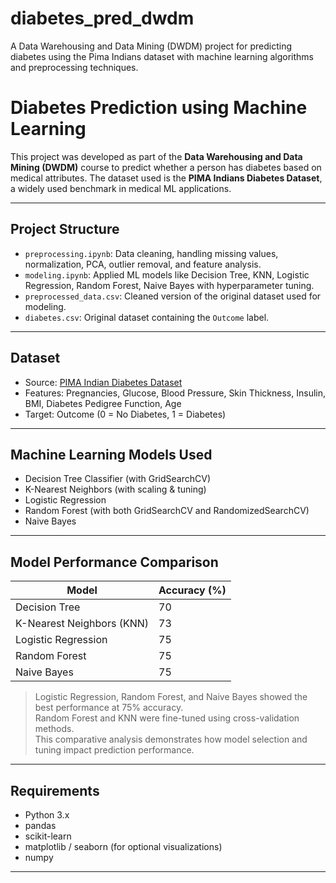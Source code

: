 # diabetes_pred_dwdm
A Data Warehousing and Data Mining (DWDM) project for predicting diabetes using the Pima Indians dataset with machine learning algorithms and preprocessing techniques.
#  Diabetes Prediction using Machine Learning 

This project was developed as part of the **Data Warehousing and Data Mining (DWDM)** course to predict whether a person has diabetes based on medical attributes. The dataset used is the **PIMA Indians Diabetes Dataset**, a widely used benchmark in medical ML applications.

---

##  Project Structure 

- `preprocessing.ipynb`: Data cleaning, handling missing values, normalization, PCA, outlier removal, and feature analysis.
- `modeling.ipynb`: Applied ML models like Decision Tree, KNN, Logistic Regression, Random Forest, Naive Bayes with hyperparameter tuning.
- `preprocessed_data.csv`: Cleaned version of the original dataset used for modeling.
- `diabetes.csv`: Original dataset containing the `Outcome` label.

---

## Dataset 

- Source: [PIMA Indian Diabetes Dataset](https://www.kaggle.com/datasets/uciml/pima-indians-diabetes-database)
- Features: Pregnancies, Glucose, Blood Pressure, Skin Thickness, Insulin, BMI, Diabetes Pedigree Function, Age
- Target: Outcome (0 = No Diabetes, 1 = Diabetes)

---

## Machine Learning Models Used 

- Decision Tree Classifier (with GridSearchCV)
- K-Nearest Neighbors (with scaling & tuning)
- Logistic Regression
- Random Forest (with both GridSearchCV and RandomizedSearchCV)
- Naive Bayes

---

##  Model Performance Comparison 

| Model                      | Accuracy (%) |
|----------------------------|--------------|
| Decision Tree              | 70           |
| K-Nearest Neighbors (KNN)  | 73           |
| Logistic Regression        | 75           |
| Random Forest              | 75           |
| Naive Bayes                | 75           |

> Logistic Regression, Random Forest, and Naive Bayes showed the best performance at 75% accuracy.  
>  Random Forest and KNN were fine-tuned using cross-validation methods.   
>  This comparative analysis demonstrates how model selection and tuning impact prediction performance. 

---

##  Requirements 

- Python 3.x
- pandas
- scikit-learn
- matplotlib / seaborn (for optional visualizations)
- numpy

---
